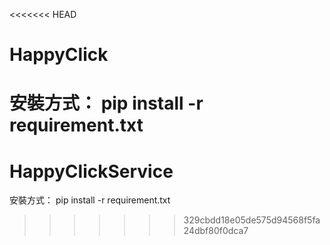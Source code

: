<<<<<<< HEAD
# HappyClick
安裝方式： pip install -r requirement.txt
=======

# HappyClickService
安裝方式： pip install -r requirement.txt
>>>>>>> 329cbdd18e05de575d94568f5fa24dbf80f0dca7
